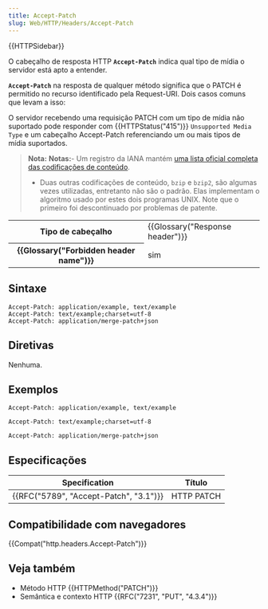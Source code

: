 ```yaml
---
title: Accept-Patch
slug: Web/HTTP/Headers/Accept-Patch
---
```


{{HTTPSidebar}}

O cabeçalho de resposta HTTP **`Accept-Patch`** indica qual tipo de mídia o servidor está apto a entender.

**`Accept-Patch`** na resposta de qualquer método significa que o PATCH é permitido no recurso identificado pela Request-URI. Dois casos comuns que levam a isso:

O servidor recebendo uma requisição PATCH com um tipo de mídia não suportado pode responder com {{HTTPStatus("415")}} `Unsupported Media Type` e um cabeçalho Accept-Patch referenciando um ou mais tipos de mídia suportados.

> **Nota:** **Notas:**- Um registro da IANA mantém [uma lista oficial completa das codificações de conteúdo](http://www.iana.org/assignments/http-parameters/http-parameters.xml#http-parameters-1).
>
> - Duas outras codificações de conteúdo, `bzip` e `bzip2`, são algumas vezes utilizadas, entretanto não são o padrão. Elas implementam o algoritmo usado por estes dois programas UNIX. Note que o primeiro foi descontinuado por problemas de patente.

<table class="properties">
  <tbody>
    <tr>
      <th scope="row">Tipo de cabeçalho</th>
      <td>{{Glossary("Response header")}}</td>
    </tr>
    <tr>
      <th scope="row">{{Glossary("Forbidden header name")}}</th>
      <td>sim</td>
    </tr>
  </tbody>
</table>

## Sintaxe

```
Accept-Patch: application/example, text/example
Accept-Patch: text/example;charset=utf-8
Accept-Patch: application/merge-patch+json
```

## Diretivas

Nenhuma.

## Exemplos

```
Accept-Patch: application/example, text/example

Accept-Patch: text/example;charset=utf-8

Accept-Patch: application/merge-patch+json
```

## Especificações

| Specification                          | Título     |
| -------------------------------------- | ---------- |
| {{RFC("5789", "Accept-Patch", "3.1")}} | HTTP PATCH |

## Compatibilidade com navegadores

{{Compat("http.headers.Accept-Patch")}}

## Veja também

- Método HTTP {{HTTPMethod("PATCH")}}
- Semântica e contexto HTTP {{RFC("7231", "PUT", "4.3.4")}}
